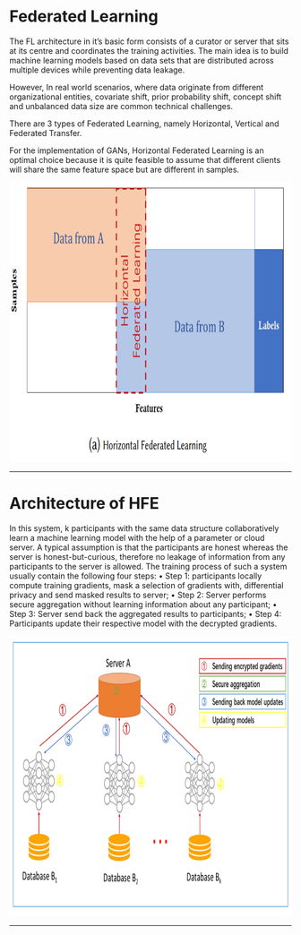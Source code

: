 # Federated Learning

The FL architecture in it’s basic form consists of a curator or server that sits at its centre and coordinates the training activities. The main idea is to build machine learning models based on data sets that are distributed across multiple devices while preventing data leakage. 

However, In real world scenarios, where data originate from different organizational entities, covariate shift, prior probability shift, concept shift and unbalanced data size are common technical challenges. 

There are 3 types of Federated Learning, namely Horizontal, Vertical and Federated Transfer. 

For the implementation of GANs, Horizontal Federated Learning is an optimal choice because it is quite feasible to assume that different clients will share the same feature space but are different in samples. 

<img src="./assets/third.png" alt="FHE" height=500 width=700>
<hr>

# Architecture of HFE

In this system, k participants with the same data structure collaboratively learn a machine learning model with the help of a parameter or cloud server. A typical assumption is that the participants are honest whereas the server is honest-but-curious, therefore no leakage of information from any participants to the server is allowed. The training process of such a system usually contain the following four steps:
• Step 1: participants locally compute training gradients, mask a selection of gradients with, differential privacy and send masked results to server;
• Step 2: Server performs secure aggregation without learning information about any participant;
• Step 3: Server send back the aggregated results to participants;
• Step 4: Participants update their respective model with the decrypted gradients.

<img src="./assets/fourth.png" alt="FHE" height=500 width=700>
<hr>

